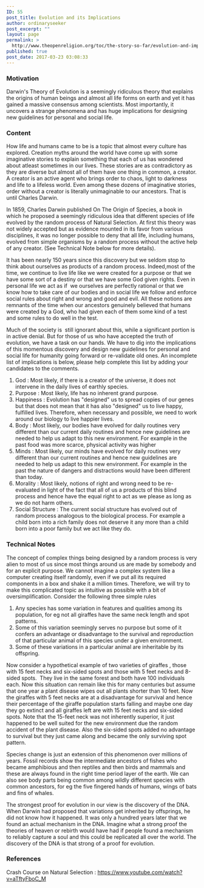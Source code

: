 ```yaml
---
ID: 55
post_title: Evolution and its Implications
author: ordinaryseeker
post_excerpt: ""
layout: page
permalink: >
  http://www.theopenreligion.org/toc/the-story-so-far/evolution-and-implications/
published: true
post_date: 2017-03-23 03:08:33
---
```

<h3>Motivation</h3>
Darwin's Theory of Evolution is a seemingly ridiculous theory that explains the origins of human beings and almost all life forms on earth and yet it has gained a massive consensus among scientists. Most importantly, it uncovers a strange phenomena and has huge implications for designing new guidelines for personal and social life.
<h3>Content</h3>
How life and humans came to be is a topic that almost every culture has explored. Creation myths around the world have come up with some imaginative stories to explain something that each of us has wondered about atleast sometimes in our lives. These stories are as contradictory as they are diverse but almost all of them have one thing in common, a creator. A creator is an active agent who brings order to chaos, light to darkness and life to a lifeless world. Even among these dozens of imaginative stories, order without a creator is literally unimaginable to our ancestors. That is until Charles Darwin.

In 1859, Charles Darwin published On The Origin of Species, a book in which he proposed a seemingly ridiculous idea that different species of life evolved by the random process of Natural Selection. At first this theory was not widely accepted but as evidence mounted in its favor from various disciplines, it was no longer possible to deny that all life, including humans, evolved from simple organisms by a random process without the active help of any creator. (See Technical Note below for more details).

It has been nearly 150 years since this discovery but we seldom stop to think about ourselves as products of a random process. Indeed,most of the time, we continue to live life like we were created for a purpose or that we have some sort of a destiny or that we have some God given rights. Even in personal life we act as if  we ourselves are perfectly rational or that we know how to take care of our bodies and in social life we follow and enforce social rules about right and wrong and good and evil. All these notions are remnants of the time when our ancestors genuinely believed that humans were created by a God, who had given each of them some kind of a test and some rules to do well in the test.

Much of the society is  still ignorant about this, while a significant portion is in active denial. But for those of us who have accepted the truth of evolution, we have a task on our hands. We have to dig into the implications of this momentous discovery and design new guidelines for personal and social life for humanity going forward or re-validate old ones. An incomplete list of implications is below, please help complete this list by adding your candidates to the comments.
<ol>
 	<li>God : Most likely, if there is a creator of the universe, it does not intervene in the daily lives of earthly species.</li>
 	<li>Purpose : Most likely, life has no inherent grand purpose.</li>
 	<li>Happiness : Evolution has "designed" us to spread copies of our genes but that does not mean that it has also "designed" us to live happy, fulfilled lives. Therefore, when necessary and possible, we need to work around our biology to live happier lives.</li>
 	<li>Body : Most likely, our bodies have evolved for daily routines very different than our current daily routines and hence new guidelines are needed to help us adapt to this new environment. For example in the past food was more scarce, physical activity was higher</li>
 	<li>Minds : Most likely, our minds have evolved for daily routines very different than our current routines and hence new guidelines are needed to help us adapt to this new environment. For example in the past the nature of dangers and distractions would have been different than today.</li>
 	<li>Morality : Most likely, notions of right and wrong need to be re-evaluated in light of the fact that all of us a products of this blind process and hence have the equal right to act as we please as long as we do not harm others.</li>
 	<li>Social Structure : The current social structure has evolved out of random process analogous to the biological process. For example a child born into a rich family does not deserve it any more than a child born into a poor family but we act like they do.</li>
</ol>
<h3></h3>
<h3>Technical Notes</h3>
<!--more-->

The concept of complex things being designed by a random process is very alien to most of us since most things around us are made by somebody and for an explicit purpose. We cannot imagine a complex system like a computer creating itself randomly, even if we put all its required components in a box and shake it a million times. Therefore, we will try to make this complicated topic as intuitive as possible with a bit of oversimplification. Consider the following three simple rules
<ol>
 	<li>Any species has some variation in features and qualities among its population, for eg not all giraffes have the same neck length and spot patterns.</li>
 	<li>Some of this variation seemingly serves no purpose but some of it confers an advantage or disadvantage to the survival and reproduction of that particular animal of this species under a given environment.</li>
 	<li>Some of these variations in a particular animal are inheritable by its offspring.</li>
</ol>
Now consider a hypothetical example of two varieties of giraffes , those with 15 feet necks and six-sided spots and those with 5 feet necks and 8-sided spots.  They live in the same forest and both have 100 individuals each. Now this situation can remain like this for many centuries but assume that one year a plant disease wipes out all plants shorter than 10 feet. Now the giraffes with 5 feet necks are at a disadvantage for survival and hence their percentage of the giraffe population starts falling and maybe one day they go extinct and all giraffes left are with 15 feet necks and six-sided spots. Note that the 15-feet neck was not inherently superior, it just happened to be well suited for the new environment due the random accident of the plant disease. Also the six-sided spots added no advantage to survival but they just came along and became the only surviving spot pattern.

Species change is just an extension of this phenomenon over millions of years. Fossil records show the intermediate ancestors of fishes who became amphibious and then reptiles and then birds and mammals and these are always found in the right time period layer of the earth. We can also see body parts being common among wildly different species with common ancestors, for eg the five fingered hands of humans, wings of bats and fins of whales.

The strongest proof for evolution in our view is the discovery of the DNA. When Darwin had proposed that variations get inherited by offsprings, he did not know how it happened. It was only a hundred years later that we found an actual mechanism in the DNA. Imagine what a strong proof the theories of heaven or rebirth would have had if people found a mechanism to reliably capture a soul and this could be replicated all over the world. The discovery of the DNA is that strong of a proof for evolution.
<h3>References</h3>
Crash Course on Natural Selection : <a href="https://www.youtube.com/watch?v=aTftyFboC_M">https://www.youtube.com/watch?v=aTftyFboC_M</a>